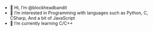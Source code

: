 - 👋 Hi, I’m @blockheadbandit
- 👀 I’m interested in Programming with languages such as Python, C, CSharp, And a bit of JavaScript
- 🌱 I’m currently learning C/C++
